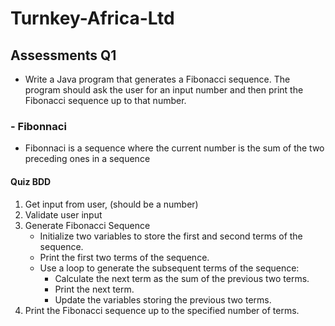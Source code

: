 # Turnkey-Africa-Ltd
## Assessments Q1
- Write a Java program that generates a Fibonacci sequence. The program should ask the user for an
input number and then print the Fibonacci sequence up to that number.
### - Fibonnaci
- Fibonnaci is a sequence where the current number is the sum of the two preceding ones in a sequence

#### Quiz BDD
<ol>
  <li>Get input from user, (should be a number)</li>
  <li>Validate user input </li>
  <li>Generate Fibonacci Sequence 
    <ul>
        <li>Initialize two variables to store the first and second terms of the sequence.</li>
        <li>Print the first two terms of the sequence.</li>
        <li>Use a loop to generate the subsequent terms of the sequence:
            <ul>
                <li>Calculate the next term as the sum of the previous two terms.</li>            
                <li>Print the next term.</li>
                <li>Update the variables storing the previous two terms.</li>
            </ul>
        </li>
     </ul>
     <li>Print the Fibonacci sequence up to the specified number of terms.</li>
  </li>
